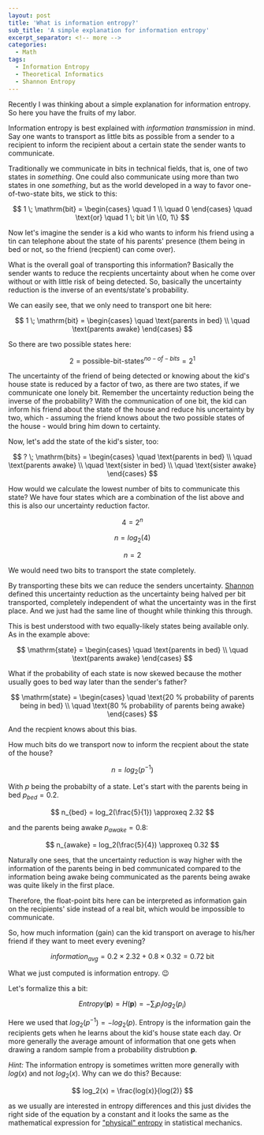 ```yaml
---
layout: post
title: 'What is information entropy?'
sub_title: 'A simple explanation for information entropy'
excerpt_separator: <!-- more -->
categories:
  - Math
tags:
  - Information Entropy
  - Theoretical Informatics
  - Shannon Entropy
---
```


Recently I was thinking about a simple explanation for information entropy. So here you have the fruits of my labor.

<!-- more -->

Information entropy is best explained with *information transmission* in mind. Say one wants to transport as little bits as possible from a sender to a recipient to inform the recipient about a certain state the sender wants to communicate.

Traditionally we communicate in bits in technical fields, that is, one of two states in *something*. One could also communicate using more than two states in one *something*, but as the world developed in a way to favor one-of-two-state bits, we stick to this:

$$
1 \; \mathrm{bit} =
  \begin{cases}
    \quad 1 \\
    \quad 0
  \end{cases} \quad \text{or} \quad 1 \; bit \in \{0, 1\}
$$

Now let's imagine the sender is a kid who wants to inform his friend using a tin can telephone about the state of his parents' presence (them being in bed or not, so the friend (recpient) can come over).

What is the overall goal of transporting this information? Basically the sender wants to reduce the recpients uncertainty about when he come over without or with little risk of being detected. So, basically the uncertainty reduction is the inverse of an events/state's probability.

We can easily see, that we only need to transport one bit here:

$$
1 \; \mathrm{bit} =
  \begin{cases}
    \quad \text{parents in bed} \\
    \quad \text{parents awake}
  \end{cases}
$$

So there are two possible states here:

$$
2 = \text{possible-bit-states}^{no-of-bits} = 2^1
$$

The uncertainty of the friend of being detected or knowing about the kid's house state is reduced by a factor of two, as there are two states, if we communicate one lonely bit. Remember the uncertainty reduction being the inverse of the probability?
With the communication of one bit, the kid can inform his friend about the state of the house and reduce his uncertainty by two, which - assuming the friend knows about the two possible states of the house - would bring him down to certainty.

Now, let's add the state of the kid's sister, too:

$$
? \; \mathrm{bits} =
  \begin{cases}
    \quad \text{parents in bed} \\
    \quad \text{parents awake} \\
    \quad \text{sister in bed} \\
    \quad \text{sister awake}
  \end{cases}
$$

How would we calculate the lowest number of bits to communicate this state? We have four states which are a combination of the list above and this is also our uncertainty reduction factor.

$$
4 = 2^n
$$

$$
n = log_2(4)
$$

$$
n = 2
$$

We would need two bits to transport the state completely.

By transporting these bits we can reduce the senders uncertainty. [Shannon](https://en.wikipedia.org/wiki/Claude_Shannon) defined this uncertainty reduction as the uncertainty being halved per bit transported, completely independent of what the uncertainty was in the first place. And we just had the same line of thought while thinking this through.

This is best understood with two equally-likely states being available only. As in the example above:

$$
\mathrm{state} =
  \begin{cases}
    \quad \text{parents in bed} \\
    \quad \text{parents awake}
  \end{cases}
$$

What if the probability of each state is now skewed because the mother usually goes to bed way later than the sender's father?

$$
\mathrm{state} =
  \begin{cases}
    \quad \text{20 % probability of parents being in bed} \\
    \quad \text{80 % probability of parents being awake}
  \end{cases}
$$

And the recpient knows about this bias.

How much bits do we transport now to inform the recpient about the state of the house?

$$
n = log_2(p^{-1})
$$

With $p$ being the probabilty of a state. Let's start with the parents being in bed $p_{bed} = 0.2$.

$$
n_{bed} = log_2(\frac{5}{1}) \approxeq 2.32
$$

and the parents being awake $p_{awake} = 0.8$:

$$
n_{awake} = log_2(\frac{5}{4}) \approxeq 0.32
$$

Naturally one sees, that the uncertainty reduction is way higher with the information of the parents being in bed communicated compared to the information being awake being communicated as the parents being awake was quite likely in the first place.

Therefore, the float-point bits here can be interpreted as information gain on the recipients' side instead of a real bit, which would be impossible to communicate.

So, how much information (gain) can the kid transport on average to his/her friend if they want to meet every evening?

$$
information_{avg} = 0.2 \times 2.32 + 0.8 \times 0.32 = 0.72 \; \text{bit}
$$

What we just computed is information entropy. 😉

Let's formalize this a bit:

$$
Entropy(\mathbf{p}) = H(\mathbf{p}) = - \sum_i p_i log_2(p_i)
$$

Here we used that $log_2(p^{-1}) = - log_2(p)$. Entropy is the information gain the recipients gets when he learns about the kid's house state each day. Or more generally the average amount of information that one gets when drawing a random sample from a probability distrubtion $\mathbf{p}$.

*Hint:* The information entropy is sometimes written more generally with $log(x)$ and not $log_2(x)$. Why can we do this? Because:

$$
log_2(x) = \frac{log(x)}{log(2)}
$$

as we usually are interested in entropy differences and this just divides the right side of the equation by a constant and it looks the same as the mathematical expression for ["physical" entropy](https://en.wikipedia.org/wiki/Entropy) in statistical mechanics.